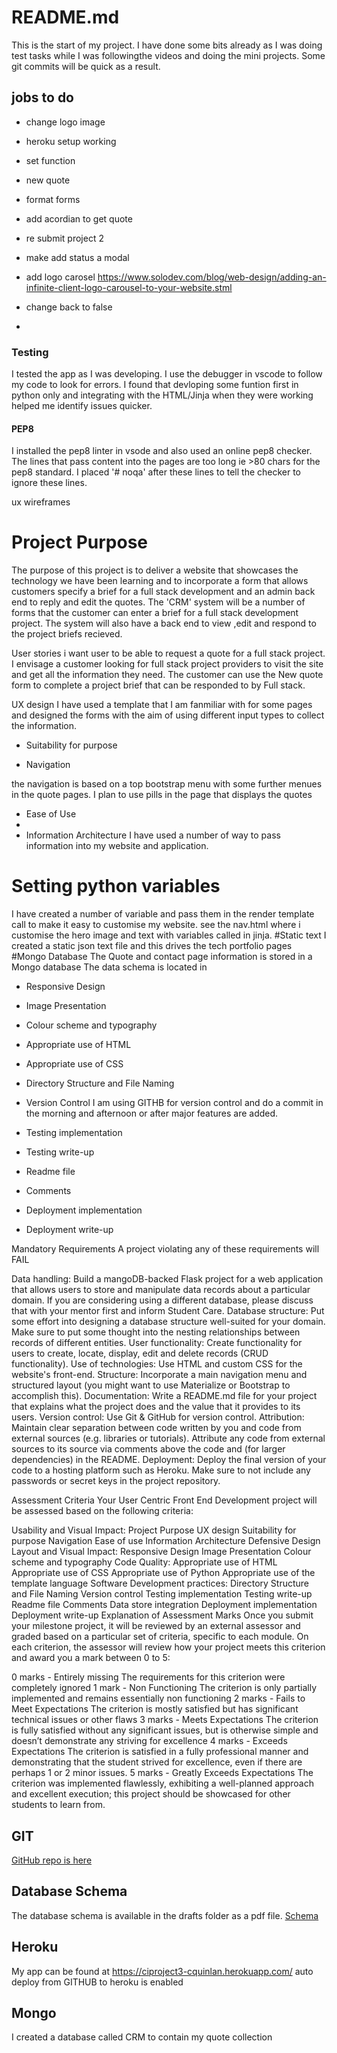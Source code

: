 # README.md
This is the start of my project.
I have done some bits already as I was doing test tasks while I was followingthe videos and doing the mini projects.
Some git commits will be quick as a result.



## jobs to do
- change logo image
- heroku setup working

- set function
- new quote
- format forms
- add acordian to get quote
- re submit project 2
- make add status a modal
- add logo carosel https://www.solodev.com/blog/web-design/adding-an-infinite-client-logo-carousel-to-your-website.stml
- change back to false
- 



### Testing
I tested the app as I was developing. 
I use the debugger in vscode to follow my code to look for errors.
I found that devloping some funtion first in python only and integrating with the HTML/Jinja when they were working 
helped me identify issues quicker.


#### PEP8
I installed the pep8 linter in vsode and also used an online pep8 checker.
The lines  that pass content into the pages are too long ie >80 chars for the pep8 standard.
I placed '# noqa' after these lines to tell the checker to ignore these lines.




ux wireframes




# Project Purpose
The purpose of this project is to deliver a website that showcases the technology we have been learning and to incorporate a form that allows customers specify a brief for a full stack development and an admin back end to reply and edit the quotes.
The 'CRM' system will be a number of forms that the customer can enter a brief for a full stack development project.
The system will also have a back end to view ,edit and respond to the project briefs recieved.

User stories
i want user to be able to request a quote for a full stack project. 
I envisage a customer looking for full stack project providers to visit the site and get all the information they need.
The customer can use the New quote form to complete  a project brief that can be responded to by Full stack.

UX design
I have used a template that I am fanmiliar with for some pages and designed the forms with the aim of using different input types to collect the information.


- Suitability for purpose



- Navigation

the navigation is based on a top bootstrap menu with some further menues in the quote pages.
 I plan to use pills in the page that displays the quotes

- Ease of Use
- 
- Information Architecture
I have used a number of way to pass information into my website and application.
# Setting python variables
I have created a number of variable and pass them in the render template call to make it easy to customise my website.
see the nav.html where i customise the hero image and text with variables called in jinja.
#Static text
I created a static json text file and this drives the tech portfolio pages
#Mongo Database
The Quote and contact page information is stored in a Mongo database
The data schema is located in  



- Responsive Design
- Image Presentation
- Colour scheme and typography
- Appropriate use of HTML
- Appropriate use of CSS
- Directory Structure and File Naming
- Version Control
I am using GITHB for version control and do a commit in the morning and afternoon or after major features are added.


- Testing implementation
- Testing write-up
- Readme file
- Comments
- Deployment implementation
- Deployment write-up


Mandatory Requirements
A project violating any of these requirements will FAIL

Data handling: Build a mangoDB-backed Flask project for a web application that allows users to store and manipulate data records about a particular domain. If you are considering using a different database, please discuss that with your mentor first and inform Student Care.
Database structure: Put some effort into designing a database structure well-suited for your domain. Make sure to put some thought into the nesting relationships between records of different entities.
User functionality: Create functionality for users to create, locate, display, edit and delete records (CRUD functionality).
Use of technologies: Use HTML and custom CSS for the website's front-end.
Structure: Incorporate a main navigation menu and structured layout (you might want to use Materialize or Bootstrap to accomplish this).
Documentation: Write a README.md file for your project that explains what the project does and the value that it provides to its users.
Version control: Use Git & GitHub for version control.
Attribution: Maintain clear separation between code written by you and code from external sources (e.g. libraries or tutorials). Attribute any code from external sources to its source via comments above the code and (for larger dependencies) in the README.
Deployment: Deploy the final version of your code to a hosting platform such as Heroku.
Make sure to not include any passwords or secret keys in the project repository.

Assessment Criteria
Your User Centric Front End Development project will be assessed based on the following criteria:

Usability and Visual Impact:
Project Purpose
UX design
Suitability for purpose
Navigation
Ease of use
Information Architecture
Defensive Design
Layout and Visual Impact:
Responsive Design
Image Presentation
Colour scheme and typography
Code Quality:
Appropriate use of HTML
Appropriate use of CSS
Appropriate use of Python
Appropriate use of the template language
Software Development practices:
Directory Structure and File Naming
Version control
Testing implementation
Testing write-up
Readme file
Comments
Data store integration
Deployment implementation
Deployment write-up
Explanation of Assessment Marks
Once you submit your milestone project, it will be reviewed by an external assessor and graded based on a particular set of criteria, specific to each module. On each criterion, the assessor will review how your project meets this criterion and award you a mark between 0 to 5:

0 marks - Entirely missing
The requirements for this criterion were completely ignored
1 mark - Non Functioning
The criterion is only partially implemented and remains essentially non functioning
2 marks - Fails to Meet Expectations
The criterion is mostly satisfied but has significant technical issues or other flaws
3 marks - Meets Expectations
The criterion is fully satisfied without any significant issues, but is otherwise simple and doesn’t demonstrate any striving for excellence
4 marks - Exceeds Expectations
The criterion is satisfied in a fully professional manner and demonstrating that the student strived for excellence, even if there are perhaps 1 or 2 minor issues.
5 marks - Greatly Exceeds Expectations
The criterion was implemented flawlessly, exhibiting a well-planned approach and excellent execution; this project should be showcased for other students to learn from.



## GIT 
[GitHub repo is here](https://github.com/ciaranq/project3)

## Database Schema
The database schema is available in the drafts folder as a pdf file.
[Schema](https://github.com/ciaranq/project3/blob/master/drafts/CRM-schema.pdf)

## Heroku
My app can be found at https://ciproject3-cquinlan.herokuapp.com/
auto deploy from GITHUB to heroku is enabled

## Mongo
I created a database called CRM to contain my quote collection

